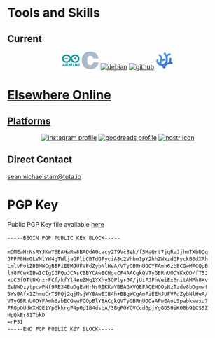 <!-- README v 0.6.7 -->

<!-- header graphic -->

# Tools and Skills
## Current
<p align="center"> 
<a href="https://www.arduino.cc/" target="_blank"> <img src="https://github.com/devicons/devicon/blob/master/icons/arduino/arduino-original-wordmark.svg" alt="arduino" width="40" height="40"/></a> <a href="https://www.cprogramming.com/" target="_blank"> <img src="https://github.com/devicons/devicon/blob/master/icons/c/c-original.svg" alt="c" width="40" height="40"/></a>  <a href="https://www.debian.org/" target="_blank"> <img src="https://upload.wikimedia.org/wikipedia/commons/thumb/6/66/Openlogo-debianV2.svg/250px-Openlogo-debianV2.svg.png" alt="debian" width="32" height="40"/></a> <a href="https://www.github.com" target="_blank"> <img src="https://upload.wikimedia.org/wikipedia/commons/thumb/a/ae/Github-desktop-logo-symbol.svg/128px-Github-desktop-logo-symbol.svg.png" alt="github" width="40" height="40"/></a> <a href="https://vscodium.com/" target="VSCodium"> <img src="https://raw.githubusercontent.com/VSCodium/icons/refs/heads/main/icons/linux/nobg/blue1/paulo22s.png" alt="VSCodium" width="40" height="40"/>

# Elsewhere Online
## Platforms
<p align="center">
<a href="https://www.instagram.com/seanmichaelstarr" target="instagram profile"> <img src="https://upload.wikimedia.org/wikipedia/commons/thumb/a/a5/Instagram_icon.png/250px-Instagram_icon.png" alt="instagram profile" width="40" height="40"/></a> <a href="https://www.goodreads.com/user/show/192170481-sean-michael-starr" target="goodreads profile"><img src="https://upload.wikimedia.org/wikipedia/commons/6/66/Goodreads_favicon.png" alt="goodreads profile" width="40" height="40"/></a> <a href="https://iris.to/npub1hdzzr8snjs9mk70qk2cmjl89xkdgwm0wl26mzyl4a7ld7sasu4qqkem5zx" target="nostr profile"><img src="https://user-images.githubusercontent.com/99301796/219741736-3ce00069-9c6a-47f2-9c8b-108f3f40295b.png" alt="nostr icon" width="40" height="40" /></a></p>

## Direct Contact
seanmichaelstarr@tuta.io
# PGP Key
Public PGP Key file available <a href="https://raw.githubusercontent.com/Sean-Michael-Starr/Sean-Michael-Starr/refs/heads/main/Assets/usr/Sean%20Michael%20Starr_0x19D438E6_public.asc" target="public pgp file">here</a>
```
-----BEGIN PGP PUBLIC KEY BLOCK-----

mDMEaHrNsRYJKwYBBAHaRw8BAQdA0cVcy2T9Vc8ek/f5MaQrt7jqRvJjhmTXbDQq
JPPF8Hm0LVNlYW4gTWljaGFlbCBTdGFyciA8c2Vhbm1pY2hhZWxzdGFyckB0dXRh
LmlvPoiZBBMWCgBBFiEEMJUFVFdZybNlHeA/VTyGBRnUOOYFAmh6zbECGwMFCQpB
lY8FCwkIBwICIgIGFQoJCAsCBBYCAwECHgcCF4AACgkQVTyGBRnUOOYKxQD/fT5J
xUC3fOTtUKnzrFCf/kfYl4euZMq1YXhy5OPlyr0A/jUiFJFhVeiEx6nitAMPh8Xv
EeNWDzytpcwPNf9RE34EuDgEaHrNsRIKKwYBBAGXVQEFAQEHQOsNzTzdv8bDgmwt
5WsBAfx1ZhmuCrTSPQj2qjMsjWY8AwEIB4h+BBgWCgAmFiEEMJUFVFdZybNlHeA/
VTyGBRnUOOYFAmh6zbECGwwFCQpBlY8ACgkQVTyGBRnUOOaAFwEAoLSpabkwwxu7
FRGpOUdWXHQE1Yp0kkrgF4p0pIB4dsoA/3BgPOYQVCcd6pjYgGD50iK08b91CSSZ
HpQkEr81TbkD
=nP5I
-----END PGP PUBLIC KEY BLOCK-----
```
<!-- email -->
<!-- # Autodidact Credentials
## Tech Related
## Non Tech Related
# More Info -->
<!-- links to tipjar etc --->
